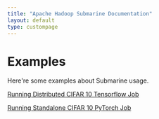 ```yaml
---
title: "Apache Hadoop Submarine Documentation"
layout: default
type: custompage
---
```


<!---
  Licensed under the Apache License, Version 2.0 (the "License");
  you may not use this file except in compliance with the License.
  You may obtain a copy of the License at

   http://www.apache.org/licenses/LICENSE-2.0

  Unless required by applicable law or agreed to in writing, software
  distributed under the License is distributed on an "AS IS" BASIS,
  WITHOUT WARRANTIES OR CONDITIONS OF ANY KIND, either express or implied.
  See the License for the specific language governing permissions and
  limitations under the License. See accompanying LICENSE file.
-->

# Examples

Here're some examples about Submarine usage.

[Running Distributed CIFAR 10 Tensorflow Job](docs/0.2.0/RunningDistributedCifar10TFJobs)

[Running Standalone CIFAR 10 PyTorch Job](docs/0.2.0/RunningSingleNodeCifar10PTJobs)
